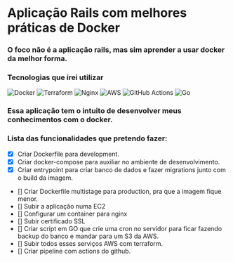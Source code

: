 # Aplicação Rails com melhores práticas de Docker

### O foco não é a aplicação rails, mas sim aprender a usar docker da melhor forma.

### Tecnologias que irei utilizar

![Docker](https://img.shields.io/badge/docker-%230db7ed.svg?style=for-the-badge&logo=docker&logoColor=white) ![Terraform](https://img.shields.io/badge/terraform-%235835CC.svg?style=for-the-badge&logo=terraform&logoColor=white) ![Nginx](https://img.shields.io/badge/nginx-%23009639.svg?style=for-the-badge&logo=nginx&logoColor=white) ![AWS](https://img.shields.io/badge/AWS-%23FF9900.svg?style=for-the-badge&logo=amazon-aws&logoColor=white) ![GitHub Actions](https://img.shields.io/badge/github%20actions-%232671E5.svg?style=for-the-badge&logo=githubactions&logoColor=white) ![Go](https://img.shields.io/badge/go-%2300ADD8.svg?style=for-the-badge&logo=go&logoColor=white) 

### Essa aplicação tem o intuito de desenvolver meus conhecimentos com o docker.
### Lista das funcionalidades que pretendo fazer:

- [x] Criar Dockerfile para development.
- [x] Criar docker-compose para auxiliar no ambiente de desenvolvimento.
- [x] Criar entrypoint para criar banco de dados e fazer migrations junto com o build da imagem.
- [] Criar Dockerfile multistage para production, pra que a imagem fique menor.
- [] Subir a aplicação numa EC2 
- [] Configurar um container para nginx
- [] Subir certificado SSL
- [] Criar script em GO que crie uma cron no servidor para ficar fazendo backup do banco e mandar para um S3 da AWS.
- [] Subir todos esses serviços AWS com terraform.
- [] Criar pipeline com actions do github.